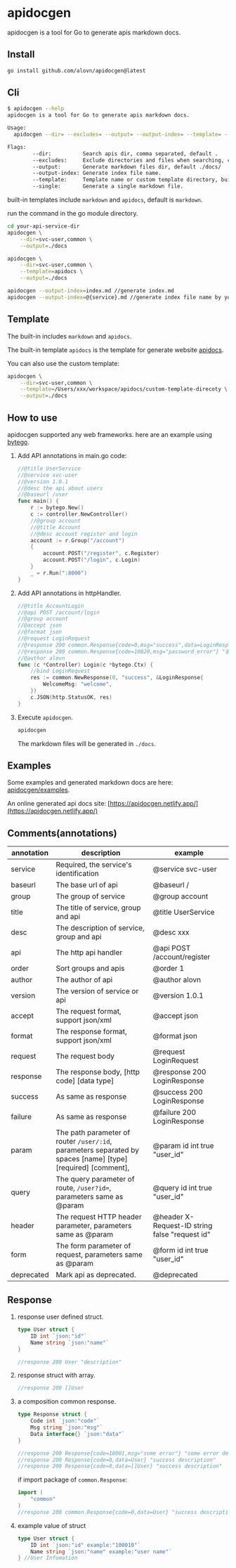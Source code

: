# apidocgen

apidocgen is a tool for Go to generate apis markdown docs.

## Install

```bash
go install github.com/alovn/apidocgen@latest
```

## Cli

```bash
$ apidocgen --help
apidocgen is a tool for Go to generate apis markdown docs.

Usage:
  apidocgen --dir= --excludes= --output= --output-index= --template= --single

Flags:
        --dir:          Search apis dir, comma separated, default .
        --excludes:     Exclude directories and files when searching, comma separated
        --output:       Generate markdown files dir, default ./docs/
        --output-index: Generate index file name.
        --template:     Template name or custom template directory, built-in includes markdown and apidocs, default markdown.
        --single:       Generate a single markdown file.
```

built-in templates include `markdown` and `apidocs`, default is `markdown`.

run the command in the go module directory.

```bash
cd your-api-service-dir
apidocgen \
    --dir=svc-user,common \
    --output=./docs

apidocgen \
    --dir=svc-user,common \
    --template=apidocs \
    --output=./docs

apidocgen --output-index=index.md //generate index.md
apidocgen --output-index=@{service}.md //generate index file name by your @service comment, example: svc-user.md.
```

## Template

The built-in includes `markdown` and `apidocs`.

The built-in template `apidocs` is the template for generate website [apidocs](https://github.com/alovn/apidocs).

You can also use the custom template:

```bash
apidocgen \
    --dir=svc-user,common \
    --template=/Users/xxx/workspace/apidocs/custom-template-direcoty \
    --output=./docs
```

## How to use

apidocgen supported any web frameworks. here are an example using [bytego](https://github.com/gostack-labs/bytego).

1. Add API annotations in main.go code:

    ```go
    //@title UserService
    //@service svc-user
    //@version 1.0.1
    //@desc the api about users
    //@baseurl /user
    func main() {
        r := bytego.New()
        c := controller.NewController()
        //@group account
        //@title Account
        //@desc account register and login
        account := r.Group("/account")
        {
            account.POST("/register", c.Register)
            account.POST("/login", c.Login)
        }
        _ = r.Run(":8000")
    }
    ```

2. Add API annotations in httpHandler.

    ```go
    //@title AccountLogin
    //@api POST /account/login
    //@group account
    //@accept json
    //@format json
    //@request LoginRequest
    //@response 200 common.Response{code=0,msg="success",data=LoginResponse} "登录成功返回数据"
    //@response 200 common.Response{code=10020,msg="password_error"} "密码错误"
    //@author alovn
    func (c *Controller) Login(c *bytego.Ctx) {
        //bind LoginRequest
        res := common.NewResponse(0, "success", &LoginResponse{
            WelcomeMsg: "welcome",
        })
        c.JSON(http.StatusOK, res)
    }
    ```

3. Execute `apidocgen`.

    ```bash
    apidocgen
    ```

    The markdown files will be generated in `./docs`.

## Examples

Some examples and generated markdown docs are here: [apidocgen/examples](https://github.com/alovn/apidocgen/tree/main/examples).

An online generated api docs site: [https://apidocgen.netlify.app/](https://apidocgen.netlify.app/)

## Comments(annotations)

annotation|description|example
--|--|--
service|Required, the service's identification|@service svc-user
baseurl|The base url of api|@baseurl /
group|The group of service|@group account
title|The title of service, group and api|@title UserService
desc|The description of service, group and api|@desc xxx
api|The http api handler|@api POST /account/register
order|Sort groups and apis|@order 1
author|The author of api|@author alovn
version|The version of service or api|@version 1.0.1
accept|The request format, support json/xml|@accept json
format|The response format, support json/xml|@format json
request|The request body|@request LoginRequest
response|The response body, [http code] [data type]|@response 200 LoginResponse
success|As same as response|@success 200 LoginResponse
failure|As same as response|@failure 200 LoginResponse
param|The path parameter of router `/user/:id`, parameters separated by spaces [name] [type] [required] [comment],|@param id int true "user_id"
query|The query parameter of route, `/user?id=`, parameters same as @param|@query id int true "user_id"
header|The request HTTP header parameter, parameters same as @param|@header X-Request-ID string false "request id"
form|The form parameter of request, parameters same as @param|@form id int true "user_id"
deprecated|Mark api as deprecated.|@deprecated

## Response

1. response user defined struct.

    ```go
    type User struct {
        ID int `json:"id"`
        Name string `json:"name"`
    }

    //response 200 User "description"
    ```

2. response struct with array.

    ```go
    //response 200 []User
    ```

3. a composition common response.

    ```go
    type Response struct {
        Code int `json:"code"`
        Msg string `json:"msg"`
        Data interface{} `json:"data"`
    }

    //response 200 Response{code=10001,msg="some error"} "some error description"
    //response 200 Response{code=0,data=User} "success description"
    //response 200 Response{code=0,data=[]User} "success description"
    ```

    if import package of `common.Response`:

    ```go
    import (
        "common"
    )
    //response 200 common.Response{code=0,data=User} "success description"
    ```

4. example value of struct

    ```go
    type User struct {
        ID int `json:"id" example:"100010"`
        Name string `json:"name" example:"user name"`
    } //User Infomation
    ```
